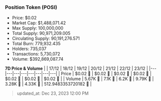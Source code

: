 
  ### Position Token (POSI)
  - Price: $0.02
  - Market Cap: $1,488,071.42
  - Max Supply: 100,000,000
  - Total Supply: 90,971,209.005
  - Circulating Supply: 90,191,276.571
  - Total Burn: 779,932.435
  - Holders: 735,037
  - Transactions: 5,730,072
  - Volume: $392,869,087.74

  **7D Price & Volume**
  | | 17&#x2F;12 | 18&#x2F;12 | 19&#x2F;12 | 20&#x2F;12 | 21&#x2F;12 | 22&#x2F;12 | 23&#x2F;12 |
  |---|---|---|---|---|---|---|---|
  | Price | $0.02 🔻 | $0.02 🔻 | $0.02 🚀 | $0.02 🔻 | $0.02 🚀 | $0.02 🔻 | $0.02 🔻 |
  | Volume | 5.67K 🔻 | 7.1K 🚀 | 6.2K 🔻 | 9.79K 🚀 | 3.28K 🔻 | 4.33K 🚀 | 512.9483353720182 🔻 |

  > updated_at: Dec 23, 2023 12:00 PM
